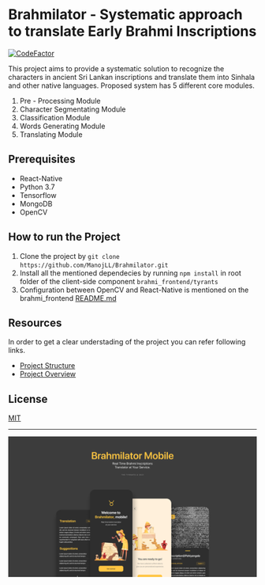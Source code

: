 # Brahmilator - Systematic approach to translate Early Brahmi Inscriptions

[![CodeFactor](https://www.codefactor.io/repository/github/manojll/brahmilator/badge?s=f36323ae494c75cf706a45ccf6252c0aaccdfe9a)](https://www.codefactor.io/repository/github/manojll/brahmilator)

This project aims to provide a systematic solution to recognize the characters in ancient Sri Lankan inscriptions and translate them into Sinhala and other native languages. Proposed system has 5 different core modules. 

01. Pre - Processing Module 
02. Character Segmentating Module
03. Classification Module
04. Words Generating Module
05. Translating Module

## Prerequisites
- React-Native
- Python 3.7
- Tensorflow
- MongoDB
- OpenCV


## How to run the Project

01. Clone the project by `git clone https://github.com/ManojLL/Brahmilator.git`
02. Install all the mentioned dependecies by running `npm install`
in root folder of the client-side component `brahmi_frontend/tyrants`
03. Configuration between OpenCV and React-Native is mentioned on the brahmi_frontend [README.md](https://github.com/ManojLL/Brahmilator/blob/master/brahmi_frontend/tyrants/README.md)

## Resources

In order to get a clear understading of the project you can refer following links.
- [Project Structure](https://github.com/ManojLL/Brahmilator/wiki/Project-Structure)
- [Project Overview](https://github.com/ManojLL/Brahmilator/wiki/Project-Overview)

## License

[MIT](https://github.com/ManojLL/Brahmilator/blob/master/LICENSE.md)

---

![Search Page](Intro.png)
